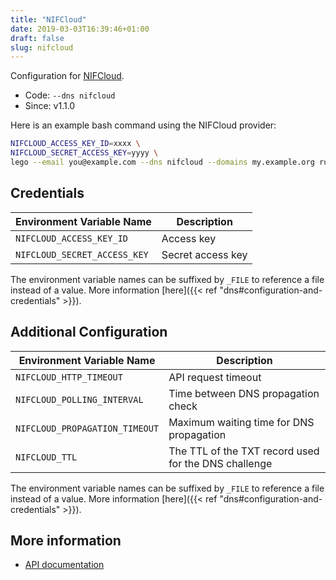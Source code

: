 ```yaml
---
title: "NIFCloud"
date: 2019-03-03T16:39:46+01:00
draft: false
slug: nifcloud
---
```


<!-- THIS DOCUMENTATION IS AUTO-GENERATED. PLEASE DO NOT EDIT. -->
<!-- providers/dns/nifcloud/nifcloud.toml -->
<!-- THIS DOCUMENTATION IS AUTO-GENERATED. PLEASE DO NOT EDIT. -->


Configuration for [NIFCloud](https://www.nifcloud.com/).


<!--more-->

- Code: `--dns nifcloud`
- Since: v1.1.0


Here is an example bash command using the NIFCloud provider:

```bash
NIFCLOUD_ACCESS_KEY_ID=xxxx \
NIFCLOUD_SECRET_ACCESS_KEY=yyyy \
lego --email you@example.com --dns nifcloud --domains my.example.org run
```




## Credentials

| Environment Variable Name | Description |
|-----------------------|-------------|
| `NIFCLOUD_ACCESS_KEY_ID` | Access key |
| `NIFCLOUD_SECRET_ACCESS_KEY` | Secret access key |

The environment variable names can be suffixed by `_FILE` to reference a file instead of a value.
More information [here]({{< ref "dns#configuration-and-credentials" >}}).


## Additional Configuration

| Environment Variable Name | Description |
|--------------------------------|-------------|
| `NIFCLOUD_HTTP_TIMEOUT` | API request timeout |
| `NIFCLOUD_POLLING_INTERVAL` | Time between DNS propagation check |
| `NIFCLOUD_PROPAGATION_TIMEOUT` | Maximum waiting time for DNS propagation |
| `NIFCLOUD_TTL` | The TTL of the TXT record used for the DNS challenge |

The environment variable names can be suffixed by `_FILE` to reference a file instead of a value.
More information [here]({{< ref "dns#configuration-and-credentials" >}}).




## More information

- [API documentation](https://mbaas.nifcloud.com/doc/current/rest/common/format.html)

<!-- THIS DOCUMENTATION IS AUTO-GENERATED. PLEASE DO NOT EDIT. -->
<!-- providers/dns/nifcloud/nifcloud.toml -->
<!-- THIS DOCUMENTATION IS AUTO-GENERATED. PLEASE DO NOT EDIT. -->

